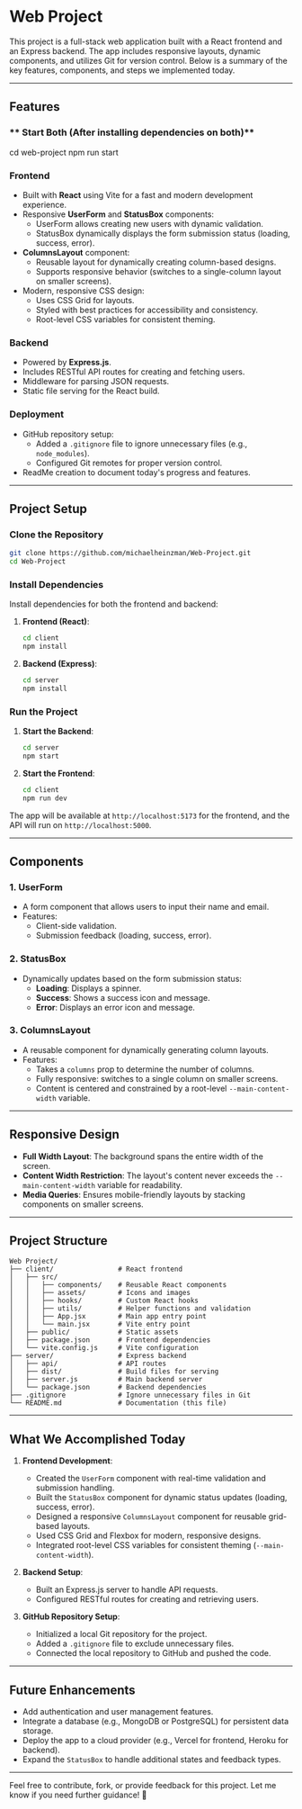 
# **Web Project**

This project is a full-stack web application built with a React frontend and an Express backend. The app includes responsive layouts, dynamic components, and utilizes Git for version control. Below is a summary of the key features, components, and steps we implemented today.

---

## **Features**

### ** Start Both (After installing dependencies on both)**
cd web-project
npm run start

### **Frontend**
- Built with **React** using Vite for a fast and modern development experience.
- Responsive **UserForm** and **StatusBox** components:
  - UserForm allows creating new users with dynamic validation.
  - StatusBox dynamically displays the form submission status (loading, success, error).
- **ColumnsLayout** component:
  - Reusable layout for dynamically creating column-based designs.
  - Supports responsive behavior (switches to a single-column layout on smaller screens).
- Modern, responsive CSS design:
  - Uses CSS Grid for layouts.
  - Styled with best practices for accessibility and consistency.
  - Root-level CSS variables for consistent theming.

### **Backend**
- Powered by **Express.js**.
- Includes RESTful API routes for creating and fetching users.
- Middleware for parsing JSON requests.
- Static file serving for the React build.

### **Deployment**
- GitHub repository setup:
  - Added a `.gitignore` file to ignore unnecessary files (e.g., `node_modules`).
  - Configured Git remotes for proper version control.
- ReadMe creation to document today's progress and features.

---

## **Project Setup**

### **Clone the Repository**
```bash
git clone https://github.com/michaelheinzman/Web-Project.git
cd Web-Project
```

### **Install Dependencies**
Install dependencies for both the frontend and backend:

1. **Frontend (React)**:
   ```bash
   cd client
   npm install
   ```

2. **Backend (Express)**:
   ```bash
   cd server
   npm install
   ```

### **Run the Project**

1. **Start the Backend**:
   ```bash
   cd server
   npm start
   ```

2. **Start the Frontend**:
   ```bash
   cd client
   npm run dev
   ```

The app will be available at `http://localhost:5173` for the frontend, and the API will run on `http://localhost:5000`.

---

## **Components**

### **1. UserForm**
- A form component that allows users to input their name and email.
- Features:
  - Client-side validation.
  - Submission feedback (loading, success, error).

### **2. StatusBox**
- Dynamically updates based on the form submission status:
  - **Loading**: Displays a spinner.
  - **Success**: Shows a success icon and message.
  - **Error**: Displays an error icon and message.

### **3. ColumnsLayout**
- A reusable component for dynamically generating column layouts.
- Features:
  - Takes a `columns` prop to determine the number of columns.
  - Fully responsive: switches to a single column on smaller screens.
  - Content is centered and constrained by a root-level `--main-content-width` variable.

---

## **Responsive Design**
- **Full Width Layout**: The background spans the entire width of the screen.
- **Content Width Restriction**: The layout's content never exceeds the `--main-content-width` variable for readability.
- **Media Queries**: Ensures mobile-friendly layouts by stacking components on smaller screens.

---

## **Project Structure**
```plaintext
Web Project/
├── client/                # React frontend
│   ├── src/
│   │   ├── components/    # Reusable React components
│   │   ├── assets/        # Icons and images
│   │   ├── hooks/         # Custom React hooks
│   │   ├── utils/         # Helper functions and validation
│   │   ├── App.jsx        # Main app entry point
│   │   └── main.jsx       # Vite entry point
│   ├── public/            # Static assets
│   ├── package.json       # Frontend dependencies
│   └── vite.config.js     # Vite configuration
├── server/                # Express backend
│   ├── api/               # API routes
│   ├── dist/              # Build files for serving
│   ├── server.js          # Main backend server
│   └── package.json       # Backend dependencies
├── .gitignore             # Ignore unnecessary files in Git
└── README.md              # Documentation (this file)
```

---

## **What We Accomplished Today**

1. **Frontend Development**:
   - Created the `UserForm` component with real-time validation and submission handling.
   - Built the `StatusBox` component for dynamic status updates (loading, success, error).
   - Designed a responsive `ColumnsLayout` component for reusable grid-based layouts.
   - Used CSS Grid and Flexbox for modern, responsive designs.
   - Integrated root-level CSS variables for consistent theming (`--main-content-width`).

2. **Backend Setup**:
   - Built an Express.js server to handle API requests.
   - Configured RESTful routes for creating and retrieving users.

3. **GitHub Repository Setup**:
   - Initialized a local Git repository for the project.
   - Added a `.gitignore` file to exclude unnecessary files.
   - Connected the local repository to GitHub and pushed the code.

---

## **Future Enhancements**
- Add authentication and user management features.
- Integrate a database (e.g., MongoDB or PostgreSQL) for persistent data storage.
- Deploy the app to a cloud provider (e.g., Vercel for frontend, Heroku for backend).
- Expand the `StatusBox` to handle additional states and feedback types.

---

Feel free to contribute, fork, or provide feedback for this project. Let me know if you need further guidance! 🚀
